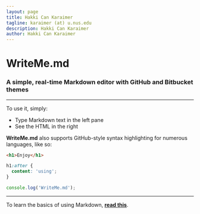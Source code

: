 ```yaml
---
layout: page
title: Hakki Can Karaimer
tagline: karaimer (at) u.nus.edu
description: Hakki Can Karaimer
author: Hakki Can Karaimer
---
```


# WriteMe.md
### A simple, real-time Markdown editor with GitHub and Bitbucket themes

---

To use it, simply:

* Type Markdown text in the left pane
* See the HTML in the right

**WriteMe.md** also supports GitHub-style syntax highlighting for numerous languages, like so:

```html
<h1>Enjoy</h1>
```

```css
h1:after {
  content: 'using';
}
```

```js
console.log('WriteMe.md');
```

---

To learn the basics of using Markdown, **[read this](http://daringfireball.net/projects/markdown/basics)**.
